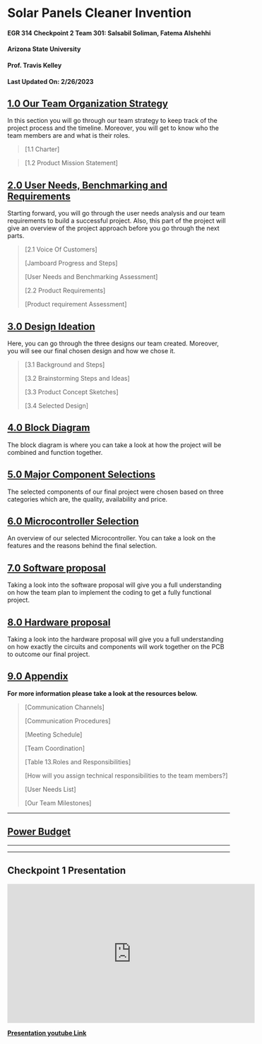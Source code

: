 
<h1> Solar Panels Cleaner Invention</h1>

<h4> EGR 314 Checkpoint 2 Team 301: Salsabil Soliman, Fatema Alshehhi</h4> 

<h4>Arizona State University</h4>

<h4>Prof. Travis Kelley</h4>

<h4> Last Updated On: 2/26/2023</h4>

## [1.0 Our Team Organization Strategy](/team-organization)
In this section you will go through our team strategy to keep track of the 
project process and the timeline. Moreover, you will get to know who the team members are and what is their roles.
> [1.1 Charter]
 
> [1.2 Product Mission Statement]

## [2.0 User Needs, Benchmarking and Requirements](/user-needs)

Starting forward, you will go through the user needs analysis and our
team requirements to build a successful project. Also, this part of the
project will give an overview of the project approach before you go
through the next parts.

> [2.1 Voice Of Customers]
> 
>[Jamboard Progress and Steps]
>
>[User Needs and Benchmarking Assessment]
>
> [2.2 Product Requirements]
>
> [Product requirement Assessment]

## [3.0 Design Ideation](/design-ideation)

Here, you can go through the three designs our team created. Moreover,
you will see our final chosen design and how we chose it.

> [3.1 Background and Steps]
> 
> [3.2 Brainstorming Steps and Ideas]
> 
> [3.3 Product Concept Sketches]
> 
> [3.4 Selected Design]

## [4.0 Block Diagram](block-diagram)

The block diagram is where you can take a look at how the project will be combined and
function together.

## [5.0 Major Component Selections](/component-selection)

The selected components of our final project were chosen based on three categories which are, the quality, availability and price.

## [6.0 Microcontroller Selection](/microcontroller-selection)

An overview of our selected Microcontroller. You can take a look on the features and the reasons behind the final selection. 

## [7.0 Software proposal](/software-proposal)

Taking a look into the software proposal will give you a full 
understanding on how the team plan to implement the coding to get a fully functional project.

## [8.0 Hardware proposal](/hardware-proposal)

Taking a look into the hardware proposal will give you a full 
understanding on how exactly the circuits and components will work 
together on the PCB to outcome our final project.

## [9.0 Appendix](/appendix)

**For more information please take a look at the resources below.**

> [Communication Channels]
>
> [Communication Procedures]
>
> [Meeting Schedule]
>
> [Team Coordination]
>
> [Table 13.Roles and Responsibilities]
>
> [How will you assign technical responsibilities to the team members?]
>
> [User Needs List]
>
> [Our Team Milestones]


---
## [Power Budget](https://docs.google.com/spreadsheets/d/1xDC5_bySi3eCGrE1WJuqg33BrfvGr20x/edit#gid=1556561585)
---

---
Checkpoint 1 Presentation
---
<iframe width="560" height="315" src="https://www.youtube.com/embed/ZJIEgCf_MdA" title="YouTube video player" frameborder="0" allow="accelerometer; autoplay; clipboard-write; encrypted-media; gyroscope; picture-in-picture; web-share" allowfullscreen></iframe>
  
[**<span class="underline">Presentation youtube
Link</span>**](https://youtu.be/ZJIEgCf_MdA)



